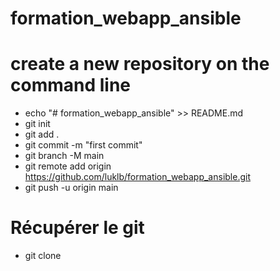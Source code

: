 # formation_webapp_ansible

# create a new repository on the command line

- echo "# formation_webapp_ansible" >> README.md
- git init
- git add .
- git commit -m "first commit"
- git branch -M main
- git remote add origin https://github.com/luklb/formation_webapp_ansible.git
- git push -u origin main

# Récupérer le git

- git clone 


